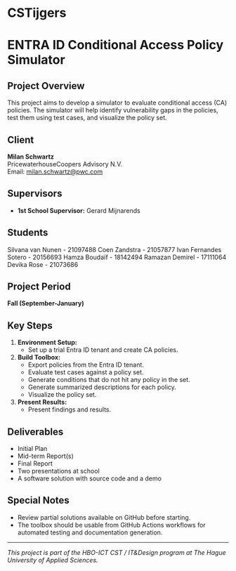 # CSTijgers
# ENTRA ID Conditional Access Policy Simulator

## Project Overview
This project aims to develop a simulator to evaluate conditional access (CA) policies. The simulator will help identify vulnerability gaps in the policies, test them using test cases, and visualize the policy set.

## Client
**Milan Schwartz**  
PricewaterhouseCoopers Advisory N.V.  
Email: milan.schwartz@pwc.com

## Supervisors
- **1st School Supervisor:** Gerard Mijnarends

## Students
Silvana van Nunen - 21097488
Coen Zandstra - 21057877
Ivan Fernandes Sotero - 20156693
Hamza Boudaïf - 18142494
Ramazan Demirel - 17111064
Devika Rose - 21073686

## Project Period
**Fall (September-January)**

## Key Steps
1. **Environment Setup:**
   - Set up a trial Entra ID tenant and create CA policies.
2. **Build Toolbox:**
   - Export policies from the Entra ID tenant.
   - Evaluate test cases against a policy set.
   - Generate conditions that do not hit any policy in the set.
   - Generate summarized descriptions for each policy.
   - Visualize the policy set.
3. **Present Results:**
   - Present findings and results.

## Deliverables
- Initial Plan
- Mid-term Report(s)
- Final Report
- Two presentations at school
- A software solution with source code and a demo

## Special Notes
- Review partial solutions available on GitHub before starting. 
- The toolbox should be usable from GitHub Actions workflows for automated testing and documentation generation.


---

*This project is part of the HBO-ICT CST / IT&Design program at The Hague University of Applied Sciences.*
